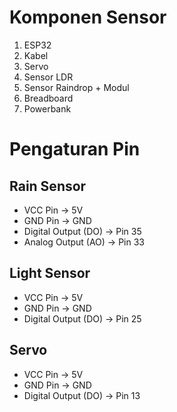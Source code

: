 # Komponen Sensor

1. ESP32
2. Kabel
3. Servo
4. Sensor LDR
5. Sensor Raindrop + Modul
6. Breadboard
7. Powerbank

# Pengaturan Pin

## Rain Sensor
- VCC Pin -> 5V
- GND Pin -> GND
- Digital Output (DO) -> Pin 35
- Analog Output (AO) -> Pin 33

## Light Sensor
- VCC Pin -> 5V
- GND Pin -> GND
- Digital Output (DO) -> Pin 25

## Servo
- VCC Pin -> 5V
- GND Pin -> GND
- Digital Output (DO) -> Pin 13
